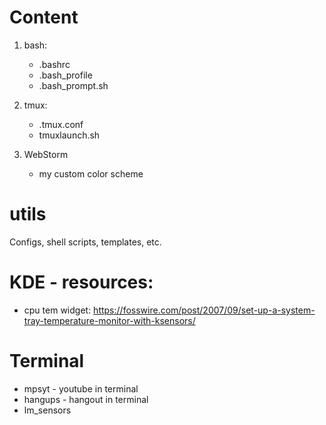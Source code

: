 # Content
1. bash:
	* .bashrc
	* .bash_profile
	* .bash_prompt.sh

2. tmux:
	* .tmux.conf
	* tmuxlaunch.sh

3. WebStorm
	* my custom color scheme


# utils
Configs, shell scripts, templates, etc.

# KDE - resources:
* cpu tem widget: https://fosswire.com/post/2007/09/set-up-a-system-tray-temperature-monitor-with-ksensors/

# Terminal
* mpsyt - youtube in terminal
* hangups - hangout in terminal
* lm_sensors
